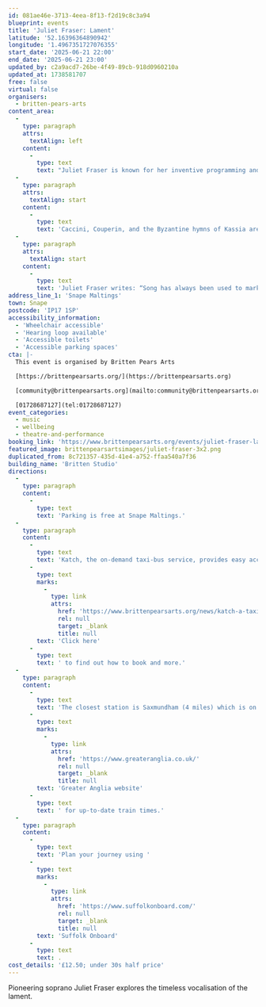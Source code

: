 ```yaml
---
id: 081ae46e-3713-4eea-8f13-f2d19c8c3a94
blueprint: events
title: 'Juliet Fraser: Lament'
latitude: '52.16396364890942'
longitude: '1.4967351727076355'
start_date: '2025-06-21 22:00'
end_date: '2025-06-21 23:00'
updated_by: c2a9acd7-26be-4f49-89cb-918d0960210a
updated_at: 1738581707
free: false
virtual: false
organisers:
  - britten-pears-arts
content_area:
  -
    type: paragraph
    attrs:
      textAlign: left
    content:
      -
        type: text
        text: "Juliet Fraser is known for her inventive programming and commitment to exploring new forms of vocal expression. This time, however, she's experimenting with a whole new way of making. A small ensemble of stellar international artists will gather for a residency in Snape in the spring to co-create this hour-long, late-night “ritual of letting go”."
  -
    type: paragraph
    attrs:
      textAlign: start
    content:
      -
        type: text
        text: 'Caccini, Couperin, and the Byzantine hymns of Kassia are some of the points of departure for a sequence that seeks out the cracks between genres and traditions to offer something uniquely timeless and unusually communal.'
  -
    type: paragraph
    attrs:
      textAlign: start
    content:
      -
        type: text
        text: 'Juliet Fraser writes: “Song has always been used to mark the significant moments in a life, whether of celebration, transition, healing or grief. Inspiration for this new sequence of music and movement is drawn from circular rituals such as the canonical hours, antiphonal structures such as weaving songs, and the slow march of a funeral procession. Music from earlier times and other traditions will sit alongside two new laments by Soosan Lolavar and James Weeks, the old and the new speaking to one another across history and geography.”'
address_line_1: 'Snape Maltings'
town: Snape
postcode: 'IP17 1SP'
accessibility_information:
  - 'Wheelchair accessible'
  - 'Hearing loop available'
  - 'Accessible toilets'
  - 'Accessible parking spaces'
cta: |-
  This event is organised by Britten Pears Arts

  [https://brittenpearsarts.org/](https://brittenpearsarts.org)

  [community@brittenpearsarts.org](mailto:community@brittenpearsarts.org)

  [01728687127](tel:01728687127)
event_categories:
  - music
  - wellbeing
  - theatre-and-performance
booking_link: 'https://www.brittenpearsarts.org/events/juliet-fraser-lament'
featured_image: brittenpearsartsimages/juliet-fraser-3x2.png
duplicated_from: 8c721357-435d-41e4-a752-ffaa540a7f36
building_name: 'Britten Studio'
directions:
  -
    type: paragraph
    content:
      -
        type: text
        text: 'Parking is free at Snape Maltings.'
  -
    type: paragraph
    content:
      -
        type: text
        text: 'Katch, the on-demand taxi-bus service, provides easy access to Snape Maltings, connecting it to the towns of Framlingham, Parham, Hacheston, Wickham Market, Wickham Market Railway Station at Campsea Ashe, and Tunstall. '
      -
        type: text
        marks:
          -
            type: link
            attrs:
              href: 'https://www.brittenpearsarts.org/news/katch-a-taxi-bus-to-snape-maltings'
              rel: null
              target: _blank
              title: null
        text: 'Click here'
      -
        type: text
        text: ' to find out how to book and more.'
  -
    type: paragraph
    content:
      -
        type: text
        text: 'The closest station is Saxmundham (4 miles) which is on the East Suffolk Ipswich on the Lowestoft train line. Wickham Market station (6 miles) is located in Campsea Ash on the same line. Visit the '
      -
        type: text
        marks:
          -
            type: link
            attrs:
              href: 'https://www.greateranglia.co.uk/'
              rel: null
              target: _blank
              title: null
        text: 'Greater Anglia website'
      -
        type: text
        text: ' for up-to-date train times.'
  -
    type: paragraph
    content:
      -
        type: text
        text: 'Plan your journey using '
      -
        type: text
        marks:
          -
            type: link
            attrs:
              href: 'https://www.suffolkonboard.com/'
              rel: null
              target: _blank
              title: null
        text: 'Suffolk Onboard'
      -
        type: text
        text: .
cost_details: '£12.50; under 30s half price'
---
```

Pioneering soprano Juliet Fraser explores the timeless vocalisation of the lament.